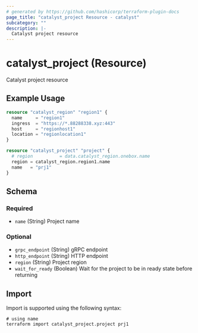 ```yaml
---
# generated by https://github.com/hashicorp/terraform-plugin-docs
page_title: "catalyst_project Resource - catalyst"
subcategory: ""
description: |-
  Catalyst project resource
---
```


# catalyst_project (Resource)

Catalyst project resource

## Example Usage

```terraform
resource "catalyst_region" "region1" {
  name     = "region1"
  ingress  = "https://*.88288338.xyz:443"
  host     = "regionhost1"
  location = "regionlocation1"
}

resource "catalyst_project" "project" {
  # region          = data.catalyst_region.onebox.name
  region = catalyst_region.region1.name
  name   = "prj1"
}
```

<!-- schema generated by tfplugindocs -->
## Schema

### Required

- `name` (String) Project name

### Optional

- `grpc_endpoint` (String) gRPC endpoint
- `http_endpoint` (String) HTTP endpoint
- `region` (String) Project region
- `wait_for_ready` (Boolean) Wait for the project to be in ready state before returning

## Import

Import is supported using the following syntax:

```shell
# using name
terraform import catalyst_project.project prj1
```
